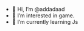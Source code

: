 - 👋 Hi, I’m @addadaad
- 👀 I’m interested in game.
- 🌱 I’m currently learning Js

<!---
addadaad/addadaad is a ✨ special ✨ repository because its `README.md` (this file) appears on your GitHub profile.
You can click the Preview link to take a look at your changes.
--->
